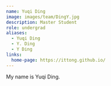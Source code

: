 ```yaml
---
name: Yuqi Ding
image: images/team/DingY.jpg
description: Master Student
role: undergrad
aliases:
  - Yuqi Ding
  - Y. Ding
  - Y Ding
links:
  home-page: https://ittong.github.io/
---
```


My name is Yuqi Ding.